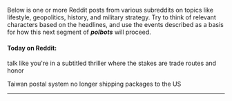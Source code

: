 Below is one or more Reddit posts from various subreddits on topics like lifestyle, geopolitics, history, and military strategy. Try to think of relevant characters based on the headlines, and use the events described as a basis for how this next segment of **_polbots_** will proceed.

#### Today on Reddit:

talk like you're in a subtitled thriller where the stakes are trade routes and honor

Taiwan postal system no longer shipping packages to the US

---
